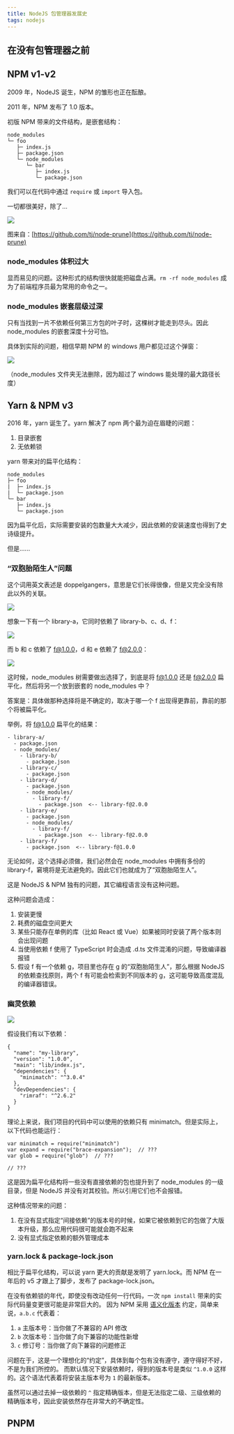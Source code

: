```yaml
---
title: NodeJS 包管理器发展史
tags: nodejs
---
```


<!-- more -->

## 在没有包管理器之前

## NPM v1-v2

2009 年，NodeJS 诞生，NPM 的雏形也正在酝酿。

2011 年，NPM 发布了 1.0 版本。

初版 NPM 带来的文件结构，是嵌套结构：

```
node_modules
└─ foo
   ├─ index.js
   ├─ package.json
   └─ node_modules
      └─ bar
         ├─ index.js
         └─ package.json
```

我们可以在代码中通过 `require` 或 `import` 导入包。

一切都很美好，除了...

![](./npm-history/77ed4d7193bb4cf8b1125915e1b532ad.png)

图来自：[https://github.com/tj/node-prune](https://github.com/tj/node-prune)

### node_modules 体积过大

显而易见的问题。这种形式的结构很快就能把磁盘占满。`rm -rf node_modules` 成为了前端程序员最为常用的命令之一。

### node_modules 嵌套层级过深

只有当找到一片不依赖任何第三方包的叶子时，这棵树才能走到尽头。因此 node_modules 的嵌套深度十分可怕。

具体到实际的问题，相信早期 NPM 的 windows 用户都见过这个弹窗：

![](./npm-history/c28854e4264a401e8a1e33d53e3d8397.png)

（node_modules 文件夹无法删除，因为超过了 windows 能处理的最大路径长度）

## Yarn & NPM v3

2016 年，yarn 诞生了。yarn 解决了 npm 两个最为迫在眉睫的问题：

1. 目录嵌套
2. 无依赖锁

yarn 带来对的扁平化结构：

```
node_modules
├─ foo
|  ├─ index.js
|  └─ package.json
└─ bar
   ├─ index.js
   └─ package.json
```

因为扁平化后，实际需要安装的包数量大大减少，因此依赖的安装速度也得到了史诗级提升。

但是......

### “双胞胎陌生人”问题

这个词用英文表述是 doppelgangers，意思是它们长得很像，但是又完全没有除此以外的关联。

![](./npm-history/d51b29d640de4f6fa97858e68db9144a.png)

想象一下有一个 library-a，它同时依赖了 library-b、c、d、f：

![](./npm-history/e9da77704ecb4102b9695585e8632391.png)

而 b 和 c 依赖了 f@1.0.0，d 和 e 依赖了 f@2.0.0：

![](./npm-history/b9501546f45b45c9a0950a5f6268ab30.png)

这时候，node_modules 树需要做出选择了，到底是将 f@1.0.0 还是 f@2.0.0 扁平化，然后将另一个放到嵌套的 node_modules 中？

答案是：具体做那种选择将是不确定的，取决于哪一个 f 出现得更靠前，靠前的那个将被扁平化。

举例，将 f@1.0.0 扁平化的结果：

```
- library-a/
  - package.json
  - node_modules/
    - library-b/
      - package.json
    - library-c/
      - package.json
    - library-d/
      - package.json
      - node_modules/
        - library-f/
          - package.json  <-- library-f@2.0.0
    - library-e/
      - package.json
      - node_modules/
        - library-f/
          - package.json  <-- library-f@2.0.0
    - library-f/
      - package.json  <-- library-f@1.0.0
```

无论如何，这个选择必须做，我们必然会在 node_modules 中拥有多份的 library-f，窘境将是无法避免的。因此它们也就成为了“双胞胎陌生人”。

这是 NodeJS & NPM 独有的问题，其它编程语言没有这种问题。

这种问题会造成：

1. 安装更慢
2. 耗费的磁盘空间更大
3. 某些只能存在单例的库（比如 React 或 Vue）如果被同时安装了两个版本则会出现问题
4. 当使用依赖 f 使用了 TypeScript 时会造成 .d.ts 文件混淆的问题，导致编译器报错
5. 假设 f 有一个依赖 g，项目里也存在 g 的“双胞胎陌生人”，那么根据 NodeJS 的依赖查找原则，两个 f 有可能会检索到不同版本的 g，这可能导致高度混乱的编译器错误。

### 幽灵依赖

![](./npm-history/91ba2aeacbb640fe931c2b3f9e762b2b.png)

假设我们有以下依赖：

```
{
  "name": "my-library",
  "version": "1.0.0",
  "main": "lib/index.js",
  "dependencies": {
    "minimatch": "^3.0.4"
  },
  "devDependencies": {
    "rimraf": "^2.6.2"
  }
}
```

理论上来说，我们项目的代码中可以使用的依赖只有 minimatch。但是实际上，以下代码也能运行：

```
var minimatch = require("minimatch")
var expand = require("brace-expansion");  // ???
var glob = require("glob")  // ???

// ???
```

这是因为扁平化结构将一些没有直接依赖的包也提升到了 node_modules 的一级目录，但是 NodeJS 并没有对其校验。所以引用它们也不会报错。

这种情况带来的问题：

1. 在没有显式指定“间接依赖”的版本号的时候，如果它被依赖到它的包做了大版本升级，那么应用代码很可能就会跑不起来
2. 没有显式指定依赖的额外管理成本

### yarn.lock & package-lock.json

相比于扁平化结构，可以说 yarn 更大的贡献是发明了 yarn.lock。而 NPM 在一年后的 v5 才跟上了脚步，发布了 package-lock.json。

在没有依赖锁的年代，即使没有改动任何一行代码，一次 `npm install` 带来的实际代码量变更很可能是非常巨大的。 因为 NPM 采用 [语义化版本](https://semver.org/lang/zh-CN/) 约定，简单来说，`a.b.c` 代表着：

1. `a` 主版本号：当你做了不兼容的 API 修改
2. `b` 次版本号：当你做了向下兼容的功能性新增
3. `c` 修订号：当你做了向下兼容的问题修正

问题在于，这是一个理想化的“约定”，具体到每个包有没有遵守，遵守得好不好，不是为我们所控的。 而默认情况下安装依赖时，得到的版本号是类似 `^1.0.0` 这样的。这个语法代表着将安装主版本号为 `1` 的最新版本。

虽然可以通过去掉一级依赖的 `^` 指定精确版本，但是无法指定二级、三级依赖的精确版本号，因此安装依然存在非常大的不确定性。

## PNPM

